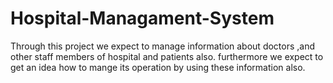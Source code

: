 # Hospital-Managament-System
Through this project we expect to manage information about doctors ,and other staff members of hospital and patients also. furthermore we expect to get an idea how to mange its operation by using these information also. 
